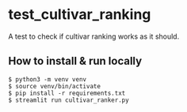 # test_cultivar_ranking
A test to check if cultivar ranking works as it should.

## How to install & run locally
```commandline
$ python3 -m venv venv
$ source venv/bin/activate
$ pip install -r requirements.txt
$ streamlit run cultivar_ranker.py
```
